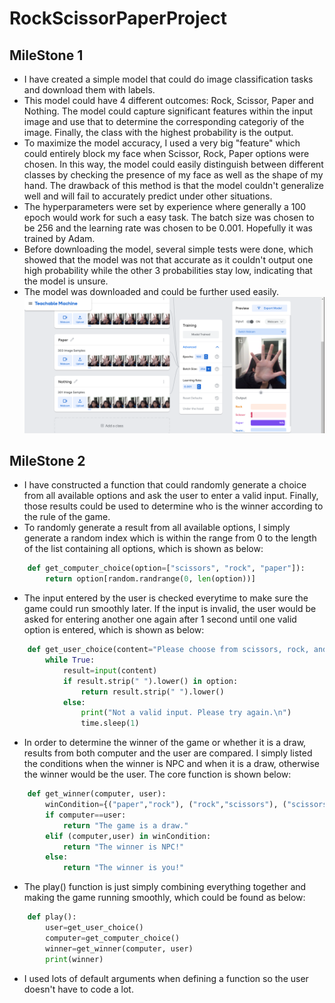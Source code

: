 # RockScissorPaperProject

## MileStone 1
- I have created a simple model that could do image classification tasks and download them with labels.
- This model could have 4 different outcomes: Rock, Scissor, Paper and Nothing. The model could capture significant features within the input image and use that to determine the corresponding categoriy of the image. Finally, the class with the highest probability is the output.
- To maximize the model accuracy, I used a very big "feature" which could entirely block my face when Scissor, Rock, Paper options were chosen. In this way, the model could easily distinguish between different classes by checking the presence of my face as well as the shape of my hand. The drawback of this method is that the model couldn't generalize well and will fail to accurately predict under other situations.
- The hyperparameters were set by experience where generally a 100 epoch would work for such a easy task. The batch size was chosen to be 256 and the learning rate was chosen to be 0.001. Hopefully it was trained by Adam.
- Before downloading the model, several simple tests were done, which showed that the model was not that accurate as it couldn't output one high probability while the other 3 probabilities stay low, indicating that the model is unsure.
- The model was downloaded and could be further used easily. 
![Model Training](Image/ModelTraining.png)

## MileStone 2
- I have constructed a function that could randomly generate a choice from all available options and ask the user to enter a valid input. Finally, those results could be used to determine who is the winner according to the rule of the game.
- To randomly generate a result from all available options, I simply generate a random index which is within the range from 0 to the length of the list containing all options, which is shown as below:
```python
    def get_computer_choice(option=["scissors", "rock", "paper"]):
        return option[random.randrange(0, len(option))]
```
- The input entered by the user is checked everytime to make sure the game could run smoothly later. If the input is invalid, the user would be asked for entering another one again after 1 second until one valid option is entered, which is shown as below:
```python
    def get_user_choice(content="Please choose from scissors, rock, and paper: ", option={"scissors", "rock", "paper"}):
        while True:
            result=input(content)
            if result.strip(" ").lower() in option:
                return result.strip(" ").lower()
            else:
                print("Not a valid input. Please try again.\n")
                time.sleep(1)
```
- In order to determine the winner of the game or whether it is a draw, results from both computer and the user are compared. I simply listed the conditions when the winner is NPC and when it is a draw, otherwise the winner would be the user. The core function is shown below:
```python
    def get_winner(computer, user):
        winCondition={("paper","rock"), ("rock","scissors"), ("scissors","paper")}
        if computer==user:
            return "The game is a draw."
        elif (computer,user) in winCondition:
            return "The winner is NPC!"
        else:
            return "The winner is you!"
```
- The play() function is just simply combining everything together and making the game running smoothly, which could be found as below:
```python
    def play():
        user=get_user_choice()
        computer=get_computer_choice()
        winner=get_winner(computer, user)
        print(winner)
```
- I used lots of default arguments when defining a function so the user doesn't have to code a lot.
